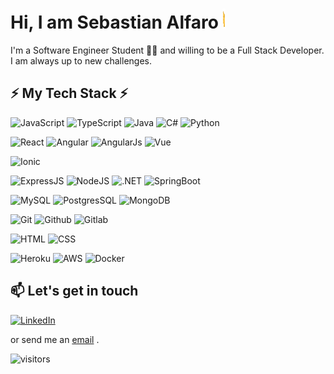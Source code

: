 # Hi, I am Sebastian Alfaro <img src="https://raw.githubusercontent.com/ABSphreak/ABSphreak/master/gifs/Hi.gif" height="32px" width="5px"> 

I'm a Software Engineer Student 👨‍💻 and willing to be a Full Stack Developer. I am always up to new challenges.

## ⚡ My Tech Stack ⚡

  ![JavaScript](https://img.shields.io/badge/JavaScript-F7DF1E?style=for-the-badge&logo=javascript&logoColor=black) ![TypeScript](https://img.shields.io/badge/TypeScript-3178C6?style=for-the-badge&logo=typescript&logoColor=white) ![Java](https://img.shields.io/badge/Java-FF7800?style=for-the-badge&logo=java&logoColor=white) ![C#](https://img.shields.io/badge/CSharp-239120?style=for-the-badge&logo=Csharp&logoColor=white) ![Python](https://img.shields.io/badge/-Python-3776AB?style=for-the-badge&logo=python&logoColor=white) 
  
 ![React](https://img.shields.io/badge/React-fff?style=for-the-badge&logo=React&logoColor=61DAFB) ![Angular](https://img.shields.io/badge/Angular-DD0031?style=for-the-badge&logo=angular&logoColor=white) ![AngularJs](https://img.shields.io/badge/AngularJs-E23237?style=for-the-badge&logo=AngularJs&logoColor=white) ![Vue](https://img.shields.io/badge/Vue-4FC08D?style=for-the-badge&logo=Vue.js&logoColor=white) 
 
 ![Ionic](https://img.shields.io/badge/Ionic-3880FF?style=for-the-badge&logo=ionic&logoColor=white)
 
 ![ExpressJS](https://img.shields.io/badge/Express-fff?style=for-the-badge&logo=Express&logoColor=000) ![NodeJS](https://img.shields.io/badge/Node.js-339933?style=for-the-badge&logo=node.js&logoColor=white) ![.NET](https://img.shields.io/badge/.NET-512BD4?style=for-the-badge&logo=.NET&logoColor=fff) ![SpringBoot](https://img.shields.io/badge/SpringBoot-6DB33F?style=for-the-badge&logo=SpringBoot&logoColor=white)
 
 ![MySQL](https://img.shields.io/badge/MySQL-4479A1?style=for-the-badge&logo=mysql&logoColor=white) ![PostgresSQL](https://img.shields.io/badge/PostgreSQL-4169E1?style=for-the-badge&logo=PostgreSQL&logoColor=white) ![MongoDB](https://img.shields.io/badge/MongoDB-47A248?style=for-the-badge&logo=mongodb&logoColor=white)

 ![Git](https://img.shields.io/badge/git%20-%23F05032.svg?&style=for-the-badge&logo=git&logoColor=white)  ![Github](https://img.shields.io/badge/github-181717?&style=for-the-badge&logo=github&logoColor=white) ![Gitlab](https://img.shields.io/badge/Gitlab-fff?&style=for-the-badge&logo=GitLab&logoColor=white)
 
 ![HTML](https://img.shields.io/badge/HTML5-E34F26?style=for-the-badge&logo=html5&logoColor=white) ![CSS](https://img.shields.io/badge/CSS-1572B6?&style=for-the-badge&logo=css3&logoColor=white)
 
 ![Heroku](https://img.shields.io/badge/Heroku-430098?&style=for-the-badge&logo=Heroku&logoColor=white) ![AWS](https://img.shields.io/badge/AWS-232F3E?&style=for-the-badge&logo=AmazonAWS&logoColor=white) ![Docker](https://img.shields.io/badge/docker-2496ED?&style=for-the-badge&logo=docker&logoColor=white)

## 📫 Let's get in touch
[![LinkedIn](https://img.shields.io/badge/LinkedIn-0A66C2?style=for-the-badge&logo=linkedin&logoColor=white)](www.linkedin.com/in/sebastian-alfaro-mendoza)

 or send me an [email](mailto:sebas43243@hotmail.com) .



![visitors](https://visitor-badge.glitch.me/badge?page_id=sebas1803/sebas1803)
